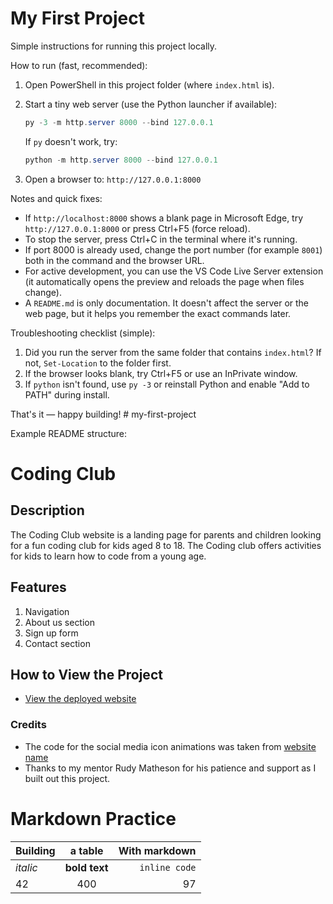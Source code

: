 # My First Project

Simple instructions for running this project locally.

How to run (fast, recommended):

1. Open PowerShell in this project folder (where `index.html` is).
2. Start a tiny web server (use the Python launcher if available):

   ```powershell
   py -3 -m http.server 8000 --bind 127.0.0.1
   ```

   If `py` doesn't work, try:

   ```powershell
   python -m http.server 8000 --bind 127.0.0.1
   ```

3. Open a browser to: `http://127.0.0.1:8000`

Notes and quick fixes:

- If `http://localhost:8000` shows a blank page in Microsoft Edge, try `http://127.0.0.1:8000` or press Ctrl+F5 (force reload).
- To stop the server, press Ctrl+C in the terminal where it's running.
- If port 8000 is already used, change the port number (for example `8001`) both in the command and the browser URL.
- For active development, you can use the VS Code Live Server extension (it automatically opens the preview and reloads the page when files change).
- A `README.md` is only documentation. It doesn't affect the server or the web page, but it helps you remember the exact commands later.

Troubleshooting checklist (simple):

1. Did you run the server from the same folder that contains `index.html`? If not, `Set-Location` to the folder first.
2. If the browser looks blank, try Ctrl+F5 or use an InPrivate window.
3. If `python` isn't found, use `py -3` or reinstall Python and enable "Add to PATH" during install.

That's it — happy building!
#   m y - f i r s t - p r o j e c t 
 
 

Example README structure:

# Coding Club

## Description

The Coding Club website is a landing page for parents and children looking for a fun coding club for kids aged 8 to 18. The Coding club offers activities for kids to learn how to code from a young age.

## Features

1. Navigation
2. About us section
3. Sign up form
4. Contact section

## How to View the Project

- [View the deployed website](https://username.github.io/codingclub/)

### Credits

- The code for the social media icon animations was taken from [website name](https://username2.github.io/projectname/)
- Thanks to my mentor Rudy Matheson for his patience and support as I built out this project.

# Markdown Practice

| Building |    a table    | With markdown |
| -------- | :-----------: | ------------: |
| _italic_ | **bold text** | `inline code` |
| 42       |      400      |            97 |

